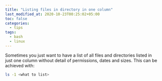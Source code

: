 ```yaml
---
title: "Listing files in directory in one column"
last_modified_at: 2020-10-23T00:25:02+05:00
toc: false
categories:
  - tips
tags:
  - bash
  - linux
---
```


Sometimes you just want to have a list of all files and directories listed in just one column without detail of permissions, dates and sizes. This can be achieved with:

```bash
ls -1 <what to list>
```


